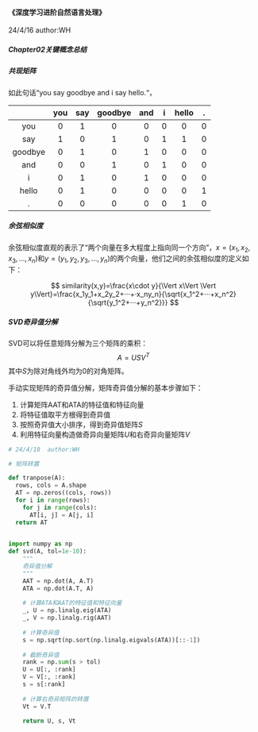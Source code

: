 #### 《深度学习进阶自然语言处理》 
24/4/16 author:WH

##### Chapter02关键概念总结

##### 共现矩阵

如此句话“you say goodbye and i say hello.“，

|         | you  | say  | goodbye | and  |  i   | hello |  .   |
| :-----: | :--: | :--: | :-----: | :--: | :--: | :---: | :--: |
|   you   |  0   |  1   |    0    |  0   |  0   |   0   |  0   |
|   say   |  1   |  0   |    1    |  0   |  1   |   1   |  0   |
| goodbye |  0   |  1   |    0    |  1   |  0   |   0   |  0   |
|   and   |  0   |  0   |    1    |  0   |  1   |   0   |  0   |
|    i    |  0   |  1   |    0    |  1   |  0   |   0   |  0   |
|  hello  |  0   |  1   |    0    |  0   |  0   |   0   |  1   |
|    .    |  0   |  0   |    0    |  0   |  0   |   1   |  0   |

##### 余弦相似度

余弦相似度直观的表示了“两个向量在多大程度上指向同一个方向”，$x=(x_1, x_2, x_3,...,x_n)$和$y=(y_1, y_2, y_3,...,y_n)$的两个向量，他们之间的余弦相似度的定义如下：

$$
similarity(x,y)=\frac{x\cdot y}{\Vert x\Vert \Vert y\Vert}=\frac{x_1y_1+x_2y_2+···+·x_ny_n}{\sqrt{x_1^2+···+x_n^2}{\sqrt{y_1^2+···+y_n^2}}}
$$

##### SVD奇异值分解

SVD可以将任意矩阵分解为三个矩阵的乘积：
$$
A=USV^T
$$
其中$S$为除对角线外均为0的对角矩阵。

手动实现矩阵的奇异值分解，矩阵奇异值分解的基本步骤如下：

1. 计算矩阵AAT和ATA的特征值和特征向量
2. 将特征值取平方根得到奇异值
3. 按照奇异值大小排序，得到奇异值矩阵$S$​
4. 利用特征向量构造做奇异向量矩阵$U$和右奇异向量矩阵$V$

```python
# 24/4/18  author:WH

# 矩阵转置

def tranpose(A):
  rows, cols = A.shape
  AT = np.zeros((cols, rows))
  for i in range(rows):
    for j in range(cols):
      AT[i, j] = A[j, i]
  return AT
  

import numpy as np
def svd(A, tol=1e-10):
    """
    奇异值分解
    """
    AAT = np.dot(A, A.T)
    ATA = np.dot(A.T, A)
    
    # 计算ATA和AAT的特征值和特征向量
    _, U = np.linalg.eig(ATA)
    _, V = np.linalg.rig(AAT)
    
    # 计算奇异值
    s = np.sqrt(np.sort(np.linalg.eigvals(ATA))[::-1])
    
    # 截断奇异值
    rank = np.sum(s > tol)
    U = U[:, :rank]
    V = V[:, :rank]
    s = s[:rank]
    
    # 计算右奇异矩阵的转置
    Vt = V.T
    
    return U, s, Vt
```


